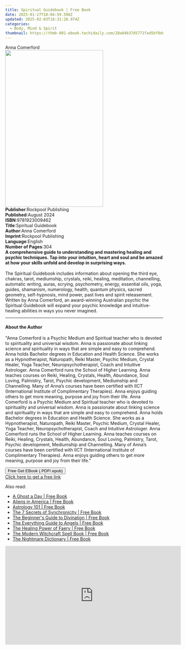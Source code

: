 ```yaml
---
title: Spiritual Guidebook | Free Book
date: 2025-01-27T18:04:59.596Z
updated: 2025-02-03T18:31:28.974Z
categories:
  - Body, Mind & Spirit
thumbnail: https://thmb-001-ebook.techidaily.com/28a04b37d5771fad5bf8de8804b4c4b4fe101241a240e9e85de121f10b4a2dc8.jpg
---
```

<main id="book-container">
  <div class="flex flex-col">
    <div class="book-brief flex-1 py-6 px-4 sm:p-6 md:py-10 md:px-8">
      <!-- brief-->
      <div class="book-brief-main">Anna Comerford</div>
    </div>
    <div
      class="book-meta-info flex-1 grid gap-4 col-start-1 col-end-3 row-start-1 sm:mb-6 sm:grid-cols-4 lg:gap-6 lg:col-start-2 lg:row-end-6 lg:row-span-6 lg:mb-0"
    >
      <div
        class="book-meta-info-left place-content-center mt-4 p-4 text-sm leading-6 col-start-2 col-span-2 dark:text-slate-400"
      >
        <img
          class="w-full h-500 object-cover rounded-lg sm:h-255 sm:col-span-2 lg:col-span-full"
          src="https://img-001-ebook.techidaily.com/adf50276a038613886ed5273b4eaca8630ecef4f52a50d56dc6afb8f771a1186.jpg"
          alt=""
          width="312"
          height="500"
        />
      </div>
      <div
        class="book-meta-info-right mt-2 col-start-1 row-start-2 col-span-3 self-center"
      >
        <!-- meta data  -->
        <div class="flex flex-col px-4 md:px-8">
          <div class="flex-1">
            <strong>Publisher</strong>:<span class="px-2"
              >Rockpool Publishing</span
            >
          </div>
          <div class="flex-1">
            <strong>Published</strong>:<span class="px-2">August 2024</span>
          </div>
          <div class="flex-1">
            <strong>ISBN</strong>:<span class="px-2">9781923009462</span>
          </div>
          <div class="flex-1">
            <strong>Title</strong>:<span class="px-2">Spiritual Guidebook</span>
          </div>
          <div class="flex-1">
            <strong>Author</strong>:<span class="px-2">Anna Comerford</span>
          </div>
          <div class="flex-1">
            <strong>Imprint</strong>:<span class="px-2"
              >Rockpool Publishing</span
            >
          </div>
          <div class="flex-1">
            <strong>Language</strong>:<span class="px-2">English</span>
          </div>
          <div class="flex-1">
            <strong>Number of Pages</strong>:<span class="px-2">304</span>
          </div>
        </div>
      </div>
    </div>
    <div class="book-description flex-1 py-6 px-4 sm:p-6 md:py-10 md:px-8">
      <div class="book-description-main">
        <div accordion-content="" id="description">
          <b
            >A comprehensive guide to understanding and mastering healing and
            psychic techniques. Tap into your intuition, heart and soul and be
            amazed at how your skills unfold and develop in surprising ways.</b
          ><br /><br />The Spiritual Guidebook includes information about
          opening the third eye, chakras, tarot, mediumship, crystals, reiki,
          healing, meditation, channelling, automatic writing, auras, scrying,
          psychometry, energy, essential oils, yoga, guides, shamanism,
          numerology, health, quantum physics, sacred geometry, self-hypnosis,
          mind power, past lives and spirit releasement. Written by Anna
          Comerford, an award-winning Australian psychic the Spiritual Guidebook
          will expand your psychic knowledge and intuitive-healing abilities in
          ways you never imagined.
        </div>
      </div>
    </div>
    <div class="book-excerpts flex-1 py-6 px-4 sm:p-6 md:py-10 md:px-8">
      <!-- excerpts-->
      <div class="book-excerpts-main">
        <hr />
        <h4 class="placeholder placeholder-heading">
          <span>About the Author</span>
        </h4>
        <p>
          "Anna Comerford is a Psychic Medium and Spiritual teacher who is
          devoted to spirituality and universal wisdom. Anna is passionate about
          linking science and spirituality in ways that are simple and easy to
          comprehend. Anna holds Bachelor degrees in Education and Health
          Science. She works as a Hypnotherapist, Naturopath, Reiki Master,
          Psychic Medium, Crystal Healer, Yoga Teacher, Neuropsychotherapist,
          Coach and Intuitive Astrologer. Anna Comerford runs the School of
          Higher Learning. Anna teaches courses on Reiki, Healing, Crystals,
          Health, Abundance, Soul Loving, Palmistry, Tarot, Psychic development,
          Mediumship and Channelling. Many of Anna’s courses have been certified
          with IICT (International Institute of Complimentary Therapies). Anna
          enjoys guiding others to get more meaning, purpose and joy from their
          life. Anna Comerford is a Psychic Medium and Spiritual teacher who is
          devoted to spirituality and universal wisdom. Anna is passionate about
          linking science and spirituality in ways that are simple and easy to
          comprehend. Anna holds Bachelor degrees in Education and Health
          Science. She works as a Hypnotherapist, Naturopath, Reiki Master,
          Psychic Medium, Crystal Healer, Yoga Teacher, Neuropsychotherapist,
          Coach and Intuitive Astrologer. Anna Comerford runs the School of
          Higher Learning. Anna teaches courses on Reiki, Healing, Crystals,
          Health, Abundance, Soul Loving, Palmistry, Tarot, Psychic development,
          Mediumship and Channelling. Many of Anna’s courses have been certified
          with IICT (International Institute of Complimentary Therapies). Anna
          enjoys guiding others to get more meaning, purpose and joy from their
          life."
        </p>
      </div>
    </div>
    <div
      class="book-about-author flex-1 py-6 px-4 sm:p-6 md:py-10 md:px-8"
    ></div>
    <div class="book-free-get flex-1 py-6 px-4 sm:p-6 md:py-10 md:px-8">
      <button
        id="btn-free-get"
        class="bg-blue-500 hover:bg-blue-700 text-white font-bold py-2 px-4 rounded"
      >
        Free Get EBook (.PDF/.epub)
      </button>
      <div id="countdown-display" class="px-2 text-lg mt-2"></div>
      <a
        id="free-link"
        class="hidden bg-blue-500 hover:bg-blue-700 text-white font-bold py-2 px-4 rounded"
        href="https://www.ebooks.com/en-us/book/211311521/spiritual-guidebook/anna-comerford/"
        target="_blank"
        >Click here to get a free link</a
      >
    </div>
    <script>
      let countdownTime = 0;
      let countdownInterval = null;
      document
        .getElementById('btn-free-get')
        .addEventListener('click', startCountdown);
      function startCountdown() {
        countdownTime = new Date().getTime() + 60000 * 3;
        countdownInterval = setInterval(updateCountdown, 1000);
        document.getElementById('btn-free-get').disabled = true;
        document
          .getElementById('btn-free-get')
          .classList.add('bg-gray-500', 'cursor-not-allowed');
      }
      function updateCountdown() {
        let currentTime = new Date().getTime();
        let timeLeft = countdownTime - currentTime;
        let secondsLeft = Math.floor(timeLeft / 1000);
        document.getElementById('countdown-display').innerHTML =
          `Remaining time: ${secondsLeft} seconds.`;
        if (secondsLeft <= 0) {
          clearInterval(countdownInterval);
          document.getElementById('btn-free-get').classList.add('hidden');
          document.getElementById('free-link').classList.remove('hidden');
          document.getElementById('countdown-display').innerHTML = '';
        }
      }
    </script>
  </div>
</main>

<ins class="adsbygoogle"
      style="display:block"
      data-ad-client="ca-pub-7571918770474297"
      data-ad-slot="8358498916"
      data-ad-format="auto"
      data-full-width-responsive="true"></ins>
    

<span class="atpl-alsoreadstyle">Also read:</span>
<div><ul>
<li><a href="https://novels-ebooks.techidaily.com/95688076-9781440508622-a-ghost-a-day/"><u>A Ghost a Day | Free Book</u></a></li>
<li><a href="https://novels-ebooks.techidaily.com/95688088-9781440508721-aliens-in-america/"><u>Aliens in America | Free Book</u></a></li>
<li><a href="https://novels-ebooks.techidaily.com/95688136-9781440594748-astrology-101/"><u>Astrology 101 | Free Book</u></a></li>
<li><a href="https://novels-ebooks.techidaily.com/95687991-9781440507212-the-7-secrets-of-synchronicity/"><u>The 7 Secrets of Synchronicity | Free Book</u></a></li>
<li><a href="https://novels-ebooks.techidaily.com/95688138-9781440594830-the-beginners-guide-to-divination/"><u>The Beginner's Guide to Divination | Free Book</u></a></li>
<li><a href="https://novels-ebooks.techidaily.com/95687601-9781605506944-the-everything-guide-to-angels/"><u>The Everything Guide to Angels | Free Book</u></a></li>
<li><a href="https://novels-ebooks.techidaily.com/95688240-9781440515903-the-healing-power-of-faery/"><u>The Healing Power of Faery | Free Book</u></a></li>
<li><a href="https://novels-ebooks.techidaily.com/95688353-9781440589249-the-modern-witchcraft-spell-book/"><u>The Modern Witchcraft Spell Book | Free Book</u></a></li>
<li><a href="https://novels-ebooks.techidaily.com/95687966-9781440560187-the-nightmare-dictionary/"><u>The Nightmare Dictionary | Free Book</u></a></li>
</ul></div>

<!-- affiliate ads begin -->
<iframe width="560" height="315" src="https://www.youtube.com/embed/kTHQrw8e1gk?si=gTPIa7KjhSZ0Vz97" title="YouTube video player" frameborder="0" allow="accelerometer; autoplay; clipboard-write; encrypted-media; gyroscope; picture-in-picture; web-share" referrerpolicy="strict-origin-when-cross-origin" allowfullscreen></iframe>
<!-- affiliate ads end -->

